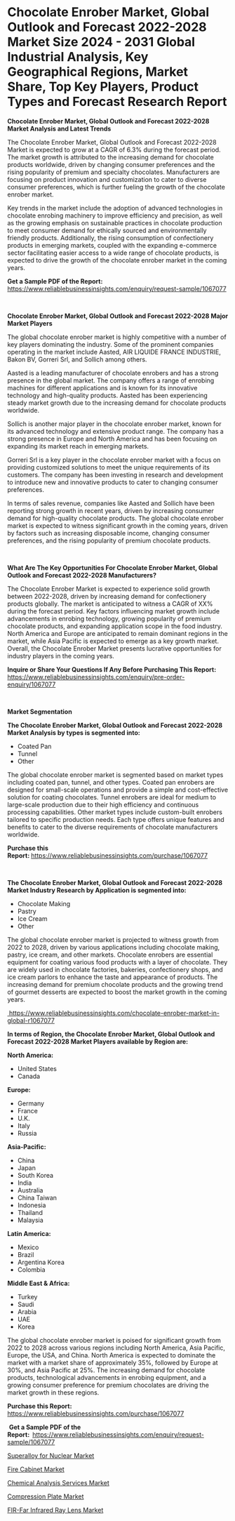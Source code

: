 <p><h1>Chocolate Enrober Market, Global Outlook and Forecast 2022-2028 Market Size 2024 - 2031 Global Industrial Analysis, Key Geographical Regions, Market Share, Top Key Players, Product Types and Forecast Research Report</h1></p><p><strong>Chocolate Enrober Market, Global Outlook and Forecast 2022-2028 Market Analysis and Latest Trends</strong></p>
<p><p>The Chocolate Enrober Market, Global Outlook and Forecast 2022-2028 Market is expected to grow at a CAGR of 6.3% during the forecast period. The market growth is attributed to the increasing demand for chocolate products worldwide, driven by changing consumer preferences and the rising popularity of premium and specialty chocolates. Manufacturers are focusing on product innovation and customization to cater to diverse consumer preferences, which is further fueling the growth of the chocolate enrober market.</p><p>Key trends in the market include the adoption of advanced technologies in chocolate enrobing machinery to improve efficiency and precision, as well as the growing emphasis on sustainable practices in chocolate production to meet consumer demand for ethically sourced and environmentally friendly products. Additionally, the rising consumption of confectionery products in emerging markets, coupled with the expanding e-commerce sector facilitating easier access to a wide range of chocolate products, is expected to drive the growth of the chocolate enrober market in the coming years.</p></p>
<p><strong>Get a Sample PDF of the Report:&nbsp;</strong> <a href="https://www.reliablebusinessinsights.com/enquiry/request-sample/1067077">https://www.reliablebusinessinsights.com/enquiry/request-sample/1067077</a></p>
<p>&nbsp;</p>
<p><strong>Chocolate Enrober Market, Global Outlook and Forecast 2022-2028 Major Market Players</strong></p>
<p><p>The global chocolate enrober market is highly competitive with a number of key players dominating the industry. Some of the prominent companies operating in the market include Aasted, AIR LIQUIDE FRANCE INDUSTRIE, Bakon BV, Gorreri Srl, and Sollich among others. </p><p>Aasted is a leading manufacturer of chocolate enrobers and has a strong presence in the global market. The company offers a range of enrobing machines for different applications and is known for its innovative technology and high-quality products. Aasted has been experiencing steady market growth due to the increasing demand for chocolate products worldwide.</p><p>Sollich is another major player in the chocolate enrober market, known for its advanced technology and extensive product range. The company has a strong presence in Europe and North America and has been focusing on expanding its market reach in emerging markets.</p><p>Gorreri Srl is a key player in the chocolate enrober market with a focus on providing customized solutions to meet the unique requirements of its customers. The company has been investing in research and development to introduce new and innovative products to cater to changing consumer preferences.</p><p>In terms of sales revenue, companies like Aasted and Sollich have been reporting strong growth in recent years, driven by increasing consumer demand for high-quality chocolate products. The global chocolate enrober market is expected to witness significant growth in the coming years, driven by factors such as increasing disposable income, changing consumer preferences, and the rising popularity of premium chocolate products.</p></p>
<p>&nbsp;</p>
<p><strong>What Are The Key Opportunities For Chocolate Enrober Market, Global Outlook and Forecast 2022-2028 Manufacturers?</strong></p>
<p><p>The Chocolate Enrober Market is expected to experience solid growth between 2022-2028, driven by increasing demand for confectionery products globally. The market is anticipated to witness a CAGR of XX% during the forecast period. Key factors influencing market growth include advancements in enrobing technology, growing popularity of premium chocolate products, and expanding application scope in the food industry. North America and Europe are anticipated to remain dominant regions in the market, while Asia Pacific is expected to emerge as a key growth market. Overall, the Chocolate Enrober Market presents lucrative opportunities for industry players in the coming years.</p></p>
<p><strong>Inquire or Share Your Questions If Any Before Purchasing This Report:</strong> <a href="https://www.reliablebusinessinsights.com/enquiry/pre-order-enquiry/1067077">https://www.reliablebusinessinsights.com/enquiry/pre-order-enquiry/1067077</a></p>
<p>&nbsp;</p>
<p><strong>Market Segmentation</strong></p>
<p><strong>The Chocolate Enrober Market, Global Outlook and Forecast 2022-2028 Market Analysis by types is segmented into:</strong></p>
<p><ul><li>Coated Pan</li><li>Tunnel</li><li>Other</li></ul></p>
<p><p>The global chocolate enrober market is segmented based on market types including coated pan, tunnel, and other types. Coated pan enrobers are designed for small-scale operations and provide a simple and cost-effective solution for coating chocolates. Tunnel enrobers are ideal for medium to large-scale production due to their high efficiency and continuous processing capabilities. Other market types include custom-built enrobers tailored to specific production needs. Each type offers unique features and benefits to cater to the diverse requirements of chocolate manufacturers worldwide.</p></p>
<p><strong>Purchase this Report:&nbsp;</strong><a href="https://www.reliablebusinessinsights.com/purchase/1067077">https://www.reliablebusinessinsights.com/purchase/1067077</a></p>
<p>&nbsp;</p>
<p><strong>The Chocolate Enrober Market, Global Outlook and Forecast 2022-2028 Market Industry Research by Application is segmented into:</strong></p>
<p><ul><li>Chocolate Making</li><li>Pastry</li><li>Ice Cream</li><li>Other</li></ul></p>
<p><p>The global chocolate enrober market is projected to witness growth from 2022 to 2028, driven by various applications including chocolate making, pastry, ice cream, and other markets. Chocolate enrobers are essential equipment for coating various food products with a layer of chocolate. They are widely used in chocolate factories, bakeries, confectionery shops, and ice cream parlors to enhance the taste and appearance of products. The increasing demand for premium chocolate products and the growing trend of gourmet desserts are expected to boost the market growth in the coming years.</p></p>
<p><a href="https://www.reliablebusinessinsights.com/chocolate-enrober-market-in-global-r1067077">&nbsp;https://www.reliablebusinessinsights.com/chocolate-enrober-market-in-global-r1067077</a></p>
<p><strong>In terms of Region, the Chocolate Enrober Market, Global Outlook and Forecast 2022-2028 Market Players available by Region are:</strong></p>
<p>
    <p> <strong> North America: </strong>
        <ul>
            <li>United States</li>
            <li>Canada</li>
        </ul>
        </p> 
    <p> <strong> Europe: </strong>
        <ul>
            <li>Germany</li>
            <li>France</li>
            <li>U.K.</li>
            <li>Italy</li>
            <li>Russia</li>
        </ul>
        </p> 
    <p> <strong> Asia-Pacific: </strong>
        <ul>
            <li>China</li>
            <li>Japan</li>
            <li>South Korea</li>
            <li>India</li>
            <li>Australia</li>
            <li>China Taiwan</li>
            <li>Indonesia</li>
            <li>Thailand</li>
            <li>Malaysia</li>
        </ul>
        </p> 
    <p> <strong> Latin America: </strong>
        <ul>
            <li>Mexico</li>
            <li>Brazil</li>
            <li>Argentina Korea</li>
            <li>Colombia</li>
        </ul>
        </p> 
    <p> <strong> Middle East & Africa: </strong>
        <ul>
            <li>Turkey</li>
            <li>Saudi</li>
            <li>Arabia</li>
            <li>UAE</li>
            <li>Korea</li>
        </ul>
    </p>
    </p>
<p><p>The global chocolate enrober market is poised for significant growth from 2022 to 2028 across various regions including North America, Asia Pacific, Europe, the USA, and China. North America is expected to dominate the market with a market share of approximately 35%, followed by Europe at 30%, and Asia Pacific at 25%. The increasing demand for chocolate products, technological advancements in enrobing equipment, and a growing consumer preference for premium chocolates are driving the market growth in these regions.</p></p>
<p><strong>Purchase this Report: </strong><a href="https://www.reliablebusinessinsights.com/purchase/1067077">https://www.reliablebusinessinsights.com/purchase/1067077</a></p>
<p>&nbsp;<strong>Get a Sample PDF of the Report:&nbsp;&nbsp;</strong><a href="https://www.reliablebusinessinsights.com/enquiry/request-sample/1067077">https://www.reliablebusinessinsights.com/enquiry/request-sample/1067077</a></p>
<p><strong></strong></p>
<p><p><a href="https://www.linkedin.com/pulse/superalloy-nuclear-market-size-segmentation-trends-growth-ihoge">Superalloy for Nuclear Market</a></p><p><a href="https://github.com/JosephMorgnlvXXff/Market-Research-Report-List-1/blob/main/fire-cabinet-market.md">Fire Cabinet Market</a></p><p><a href="https://issuu.com/reportprime-2/docs/chemical-analysis-services-market-size-2030.pptx">Chemical Analysis Services Market</a></p><p><a href="https://medium.com/@amanda.hamilton54645/compression-plate-industry-analysis-report-its-market-size-share-trends-by-application-region-5ba8655630af">Compression Plate Market</a></p><p><a href="https://github.com/ochgvvcj16/Market-Research-Report-List-1/blob/main/fir-far-infrared-ray-lens-market.md">FIR-Far Infrared Ray Lens Market</a></p></p>